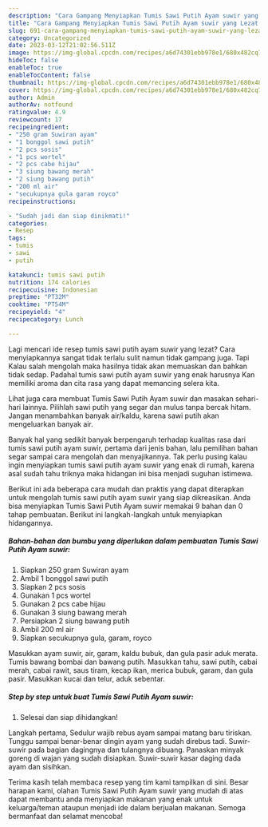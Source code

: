 ```yaml
---
description: "Cara Gampang Menyiapkan Tumis Sawi Putih Ayam suwir yang Lezat Sekali"
title: "Cara Gampang Menyiapkan Tumis Sawi Putih Ayam suwir yang Lezat Sekali"
slug: 691-cara-gampang-menyiapkan-tumis-sawi-putih-ayam-suwir-yang-lezat-sekali
category: Uncategorized
date: 2023-03-12T21:02:56.511Z
image: https://img-global.cpcdn.com/recipes/a6d74301ebb978e1/680x482cq70/tumis-sawi-putih-ayam-suwir-foto-resep-utama.jpg
hideToc: false
enableToc: true
enableTocContent: false
thumbnail: https://img-global.cpcdn.com/recipes/a6d74301ebb978e1/680x482cq70/tumis-sawi-putih-ayam-suwir-foto-resep-utama.jpg
cover: https://img-global.cpcdn.com/recipes/a6d74301ebb978e1/680x482cq70/tumis-sawi-putih-ayam-suwir-foto-resep-utama.jpg
author: Admin
authorAv: notfound
ratingvalue: 4.9
reviewcount: 17
recipeingredient:
- "250 gram Suwiran ayam"
- "1 bonggol sawi putih"
- "2 pcs sosis"
- "1 pcs wortel"
- "2 pcs cabe hijau"
- "3 siung bawang merah"
- "2 siung bawang putih"
- "200 ml air"
- "secukupnya gula garam royco"
recipeinstructions:

- "Sudah jadi dan siap dinikmati!"
categories:
- Resep
tags:
- tumis
- sawi
- putih

katakunci: tumis sawi putih 
nutrition: 174 calories
recipecuisine: Indonesian
preptime: "PT32M"
cooktime: "PT54M"
recipeyield: "4"
recipecategory: Lunch

---
```



Lagi mencari ide resep tumis sawi putih ayam suwir yang lezat? Cara menyiapkannya sangat tidak terlalu sulit namun tidak gampang juga. Tapi Kalau salah mengolah maka hasilnya tidak akan memuaskan dan bahkan tidak sedap. Padahal tumis sawi putih ayam suwir yang enak harusnya Kan memiliki aroma dan cita rasa yang dapat memancing selera kita.


Lihat juga cara membuat Tumis Sawi Putih Ayam suwir dan masakan sehari-hari lainnya. Pilihlah sawi putih yang segar dan mulus tanpa bercak hitam. Jangan menambahkan banyak air/kaldu, karena sawi putih akan mengeluarkan banyak air.

Banyak hal yang sedikit banyak berpengaruh terhadap kualitas rasa dari tumis sawi putih ayam suwir, pertama dari jenis bahan, lalu pemilihan bahan segar sampai cara mengolah dan menyajikannya. Tak perlu pusing kalau ingin menyiapkan tumis sawi putih ayam suwir yang enak di rumah, karena asal sudah tahu triknya maka hidangan ini bisa menjadi suguhan istimewa.


Berikut ini ada beberapa cara mudah dan praktis yang dapat diterapkan untuk mengolah tumis sawi putih ayam suwir yang siap dikreasikan. Anda bisa menyiapkan Tumis Sawi Putih Ayam suwir memakai 9 bahan dan 0 tahap pembuatan. Berikut ini langkah-langkah untuk menyiapkan hidangannya.

<!--inarticleads1-->

##### Bahan-bahan dan bumbu yang diperlukan dalam pembuatan Tumis Sawi Putih Ayam suwir:

1. Siapkan 250 gram Suwiran ayam
1. Ambil 1 bonggol sawi putih
1. Siapkan 2 pcs sosis
1. Gunakan 1 pcs wortel
1. Gunakan 2 pcs cabe hijau
1. Gunakan 3 siung bawang merah
1. Persiapkan 2 siung bawang putih
1. Ambil 200 ml air
1. Siapkan secukupnya gula, garam, royco


Masukkan ayam suwir, air, garam, kaldu bubuk, dan gula pasir aduk merata. Tumis bawang bombai dan bawang putih. Masukkan tahu, sawi putih, cabai merah, cabai rawit, saus tiram, kecap ikan, merica bubuk, garam, dan gula pasir. Masukkan kucai dan telur, aduk sebentar. 

<!--inarticleads2-->

##### Step by step untuk buat Tumis Sawi Putih Ayam suwir:


1. Selesai dan siap dihidangkan!

Langkah pertama, Sedulur wajib rebus ayam sampai matang baru tiriskan. Tunggu sampai benar-benar dingin ayam yang sudah direbus tadi. Suwir-suwir pada bagian dagingnya dan tulangnya dibuang. Panaskan minyak goreng di wajan yang sudah disiapkan. Suwir-suwir kasar daging dada ayam dan sisihkan. 

Terima kasih telah membaca resep yang tim kami tampilkan di sini. Besar harapan kami, olahan Tumis Sawi Putih Ayam suwir yang mudah di atas dapat membantu anda menyiapkan makanan yang enak untuk keluarga/teman ataupun menjadi ide dalam berjualan makanan. Semoga bermanfaat dan selamat mencoba!
